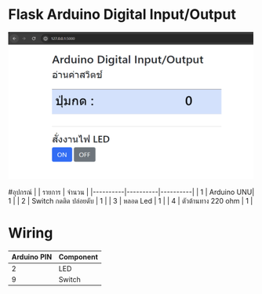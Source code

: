 # Flask Arduino Digital Input/Output
<img src="images/flask_web.png" alt="My Image" width="500" height="300">

#อุปกรณ์
|  | รายการ | จำนวน |
|----------|----------|----------|
| 1 | Arduino UNU| 1 |
| 2 | Switch กดติด ปล่อยดับ | 1 |
| 3 | หลอด Led | 1 |
| 4 | ตัวต้านทาง 220 ohm | 1 |

# Wiring
| Arduino PIN | Component |
|----------|----------|
| 2 | LED|
| 9 | Switch |
